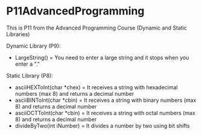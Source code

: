 # P11AdvancedProgramming
This is P11 from the Advanced Programming Course (Dynamic and Static Libraries)

Dynamic Library (P9):
- LargeString() = You need to enter a large string and it stops when you enter a "."

Static Library (P8):
- asciiHEXToInt(char *chex) = It receives a string with hexadecimal numbers (max 8) and returns a decimal number
- asciiBINToInt(char *cbin) = It receives a string with binary numbers (max 8) and returns a decimal number
- asciiOCTToInt(char *cbin) = It receives a string with octal numbers (max 8) and returns a decimal number
- divideByTwo(int iNumber) = It divides a number by two using bit shifts
